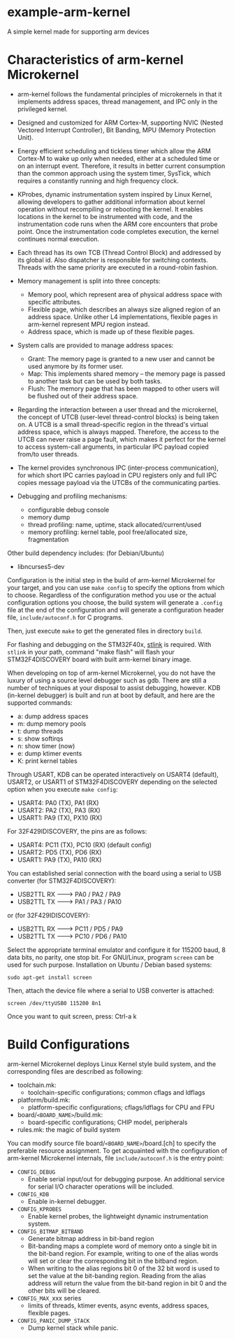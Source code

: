 # example-arm-kernel
A simple kernel made for supporting arm devices


Characteristics of arm-kernel Microkernel
=================================

* arm-kernel follows the fundamental principles of microkernels in that it implements
  address spaces, thread management, and IPC only in the privileged kernel.

* Designed and customized for ARM Cortex-M, supporting NVIC (Nested Vectored
  Interrupt Controller), Bit Banding, MPU (Memory Protection Unit).

* Energy efficient scheduling and tickless timer which allow the ARM Cortex-M
  to wake up only when needed, either at a scheduled time or on an interrupt
  event. Therefore, it results in better current consumption than the common
  approach using the system timer, SysTick, which requires a constantly
  running and high frequency clock.

* KProbes, dynamic instrumentation system inspired by Linux Kernel, allowing
  developers to gather additional information about kernel operation without
  recompiling or rebooting the kernel. It enables locations in the kernel to
  be instrumented with code, and the instrumentation code runs when the ARM
  core encounters that probe point. Once the instrumentation code completes
  execution, the kernel continues normal execution.

* Each thread has its own TCB (Thread Control Block) and addressed by its
  global id. Also dispatcher is responsible for switching contexts. Threads
  with the same priority are executed in a round-robin fashion.

* Memory management is split into three concepts:
  - Memory pool, which represent area of physical address space with specific
    attributes.
  - Flexible page, which describes an always size aligned region of an address
    space. Unlike other L4 implementations, flexible pages in arm-kernel represent MPU
    region instead.
  - Address space, which is made up of these flexible pages.

* System calls are provided to manage address spaces:
  - Grant: The memory page is granted to a new user and cannot be used anymore
    by its former user.
  - Map: This implements shared memory – the memory page is passed to another
    task but can be used by both tasks.
  - Flush: The memory page that has been mapped to other users will be flushed
    out of their address space.

* Regarding the interaction between a user thread and the microkernel, the
  concept of UTCB (user-level thread-control blocks) is being taken on. A UTCB
  is a small thread-specific region in the thread's virtual address space,
  which is always mapped. Therefore, the access to the UTCB can never raise a
  page fault, which makes it perfect for the kernel to access system-call
  arguments, in particular IPC payload copied from/to user threads.

* The kernel provides synchronous IPC (inter-process communication), for which
  short IPC carries payload in CPU registers only and full IPC copies message
  payload via the UTCBs of the communicating parties.

* Debugging and profiling mechanisms:
  - configurable debug console
  - memory dump
  - thread profiling: name, uptime, stack allocated/current/used
  - memory profiling: kernel table, pool free/allocated size, fragmentation

Other build dependency includes: (for Debian/Ubuntu)
* libncurses5-dev

Configuration is the initial step in the build of arm-kernel Microkernel for your
target, and you can use `make config` to specify the options from which to
choose. Regardless of the configuration method you use or the actual
configuration options you choose, the build system will generate a `.config`
file at the end of the configuration and will generate a configuration header
file, `include/autoconf.h` for C programs.

Then, just execute `make` to get the generated files in directory `build`.

For flashing and debugging on the STM32F40x, [stlink](https://github.com/texane/stlink) is required.
With `stlink` in your path, command "make flash" will flash your
STM32F4DISCOVERY board with built arm-kernel binary image.

When developing on top of arm-kernel Microkernel, you do not have the luxury of using
a source level debugger such as gdb. There are still a number of techniques at
your disposal to assist debugging, however. KDB (in-kernel debugger) is built and
run at boot by default, and here are the supported commands:

* a: dump address spaces
* m: dump memory pools
* t: dump threads
* s: show softirqs
* n: show timer (now)
* e: dump ktimer events
* K: print kernel tables

Through USART, KDB can be operated interactively on USART4 (default), USART2,
or USART1 of STM32F4DISCOVERY depending on the selected option when you execute
`make config`:
* USART4: PA0 (TX), PA1  (RX)
* USART2: PA2 (TX), PA3  (RX)
* USART1: PA9 (TX), PX10 (RX)

For 32F429IDISCOVERY, the pins are as follows:
* USART4: PC11 (TX), PC10 (RX) (default config)
* USART2: PD5 (TX), PD6 (RX)
* USART1: PA9 (TX), PA10 (RX)

You can established serial connection with the board using a serial to USB
converter (for STM32F4DISCOVERY):
* USB2TTL RX ---> PA0 / PA2 / PA9
* USB2TTL TX ---> PA1 / PA3 / PA10

or (for 32F429IDISCOVERY):
* USB2TTL RX ---> PC11 / PD5 / PA9
* USB2TTL TX ---> PC10 / PD6 / PA10

Select the appropriate terminal emulator and configure it for 115200 baud,
8 data bits, no parity, one stop bit. For GNU/Linux, program `screen` can be
used for such purpose. Installation on Ubuntu / Debian based systems:

    sudo apt-get install screen

Then, attach the device file where a serial to USB converter is attached:

    screen /dev/ttyUSB0 115200 8n1

Once you want to quit screen, press: Ctrl-a k


Build Configurations
====================

arm-kernel Microkernel deploys Linux Kernel style build system, and the corresponding
files are described as following:

* toolchain.mk:
  - toolchain-specific configurations; common cflags and ldflags
* platform/build.mk:
  - platform-specific configurations; cflags/ldflags for CPU and FPU
* board/`<BOARD_NAME>`/build.mk:
  - board-specific configurations; CHIP model, peripherals
* rules.mk: the magic of build system

You can modify source file board/`<BOARD_NAME>`/board.[ch] to specify the
preferable resource assignment. To get acquainted with the configuration of
arm-kernel Microkernel internals, file `include/autoconf.h` is the entry point:

* `CONFIG_DEBUG`
  - Enable serial input/out for debugging purpose. An additional service for
    serial I/O character operations will be included.
* `CONFIG_KDB`
  - Enable in-kernel debugger.
* `CONFIG_KPROBES`
  - Enable kernel probes, the lightweight dynamic instrumentation system.
* `CONFIG_BITMAP_BITBAND`
  - Generate bitmap address in bit-band region
  - Bit-banding maps a complete word of memory onto a single bit in the
    bit-band region. For example, writing to one of the alias words will set
    or clear the corresponding bit in the bitband region.
  - When writing to the alias regions bit 0 of the 32 bit word is used to set
    the value at the bit-banding region. Reading from the alias address will
    return the value from the bit-band region in bit 0 and the other bits will
    be cleared.
* `CONFIG_MAX_`xxx series
  - limits of threads, ktimer events, async events, address spaces, flexible
    pages.
* `CONFIG_PANIC_DUMP_STACK`
  - Dump kernel stack while panic.